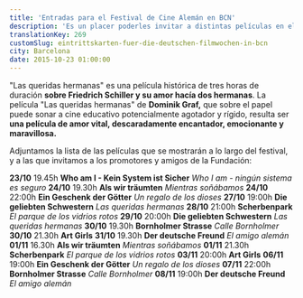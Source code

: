 ```yaml
---
title: 'Entradas para el Festival de Cine Alemán en BCN'
description: 'Es un placer poderles invitar a distintas películas en el marco de la semana de cine en Barcelona. Especial atención merece la película "Las queridas hermanas".'
translationKey: 269
customSlug: eintrittskarten-fuer-die-deutschen-filmwochen-in-bcn
city: Barcelona
date: 2015-10-23 01:00:00
---
```


"Las queridas hermanas" es una película histórica de tres horas de duración <strong>sobre Friedrich Schiller y su amor hacía dos hermanas</strong>. La película "Las queridas hermanas" de <strong>Dominik Graf,</strong> que sobre el papel puede sonar a cine educativo potencialmente agotador y rígido, resulta ser <strong>una película de amor vital, descaradamente encantador, emocionante y maravillosa.</strong>

Adjuntamos la lista de las películas que se mostrarán a lo largo del festival, y a las que invitamos a los promotores y amigos de la Fundación:

<strong>23/10</strong> 19.45h <strong>Who am I - Kein System ist Sicher</strong> <em>Who I am - ningún sistema es seguro</em> <strong>24/10</strong> 19.30h <strong>Als wir träumten</strong> <em>Mientras soñábamos</em> <strong>24/10</strong> 22:00h <strong>Ein Geschenk der Götter</strong> <em>Un regalo de los dioses</em> <strong>27/10</strong> 19:00h <strong>Die geliebten Schwestern</strong> <em>Las queridas hermanas</em> <strong>28/10</strong> 21:00h <strong>Scherbenpark</strong> <em>El parque de los vidrios rotos</em> <strong>29/10</strong> 20:00h <strong>Die geliebten Schwestern</strong><em> Las queridas hermanas</em> <strong>30/10</strong> 19.30h <strong>Bornholmer Strasse</strong> <em>Calle Bornholmer</em> <strong>30/10</strong> 21.30h <strong>Art Girls</strong> <strong>31/10</strong> 19.30h <strong>Der deutsche Freund</strong><em> El amigo alemán</em> <strong>01/11</strong> 16.30h <strong>Als wir träumten</strong> <em>Mientras soñábamos</em> <strong>01/11</strong> 21.30h <strong>Scherbenpark</strong> <em>El parque de los vidrios rotos</em> <strong>03/11</strong> 20:00h <strong>Art Girls</strong> <strong>06/11</strong> 19:00h <strong>Ein Geschenk der Götter</strong> <em>Un regalo de los dioses</em> <strong>07/11</strong> 22:00h <strong>Bornholmer Strasse</strong> <em>Calle Bornholmer</em> <strong>08/11</strong> 19:00h <strong>Der deutsche Freund</strong> <em>El amigo alemán</em>

